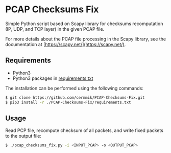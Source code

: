 # PCAP Checksums Fix

Simple Python script based on Scapy library for checksums recomputation (IP, UDP, and TCP layer) in the given PCAP file.

For more details about the PCAP file processing in the Scapy library, see the documentation at [https://scapy.net/](https://scapy.net/).


## Requirements

- Python3
- Python3 packages in [requirements.txt](requirements.txt)

The installation can be performed using the following commands:

```bash
$ git clone https://github.com/cermmik/PCAP-Checksums-Fix.git
$ pip3 install -r ./PCAP-Checksums-Fix/requirements.txt
```


## Usage

Read PCP file, recompute checksum of all packets, and write fixed packets to the output file:

```bash
$ ./pcap_checksums_fix.py -i <INPUT_PCAP> -o <OUTPUT_PCAP>
```
